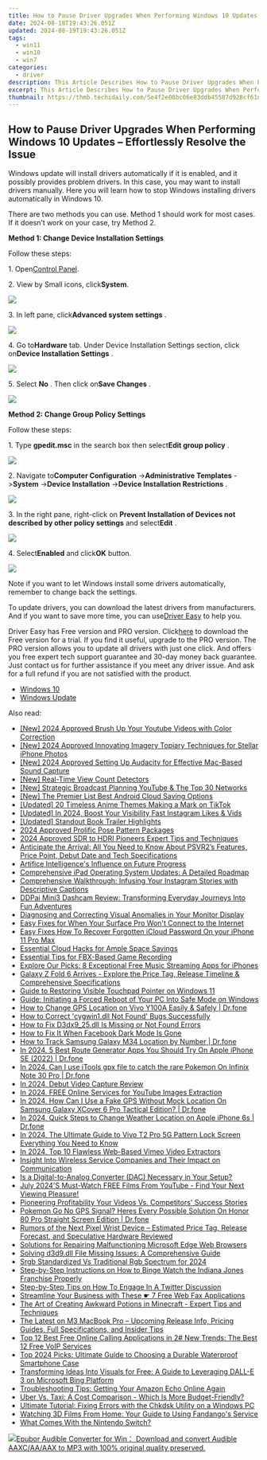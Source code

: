 ```yaml
---
title: How to Pause Driver Upgrades When Performing Windows 10 Updates – Effortlessly Resolve the Issue
date: 2024-08-18T19:43:26.051Z
updated: 2024-08-19T19:43:26.051Z
tags:
  - win11
  - win10
  - win7
categories:
  - driver
description: This Article Describes How to Pause Driver Upgrades When Performing Windows 10 Updates – Effortlessly Resolve the Issue
excerpt: This Article Describes How to Pause Driver Upgrades When Performing Windows 10 Updates – Effortlessly Resolve the Issue
thumbnail: https://thmb.techidaily.com/5e4f2e08bc06e83ddb45587d928cf61d9245bd50e484b6c6cc6059c7ac856aae.jpg
---
```


## How to Pause Driver Upgrades When Performing Windows 10 Updates – Effortlessly Resolve the Issue

Windows update will install drivers automatically if it is enabled, and it possibly provides problem drivers. In this case, you may want to install drivers manually. Here you will learn how to stop Windows installing drivers automatically in Windows 10.
  
There are two methods you can use. Method 1 should work for most cases. If it doesn’t work on your case, try Method 2.  
  
**Method 1: Change Device Installation Settings**
  
Follow these steps:  
  
1\. Open[Control Panel](https://tools.techidaily.com/drivereasy/download/).  
  
2\. View by Small icons, click**System**.  
  
![](https://images.drivereasy.com/wp-content/uploads/2017/02/img_58a405dc4976b.jpg)
  
 3\. In left pane, click**Advanced system settings** .  

![](https://images.drivereasy.com/wp-content/uploads/2017/02/img_58a4063ee9507.jpg)
  
 4\. Go to**Hardware** tab. Under Device Installation Settings section, click on**Device Installation Settings** .  

![](https://images.drivereasy.com/wp-content/uploads/2017/02/img_58a406ad10220.jpg)
  
 5\. Select **No** . Then click on**Save Changes** .  

![](https://images.drivereasy.com/wp-content/uploads/2017/02/img_58a407564ae1f.jpg)
  
**Method 2: Change Group Policy Settings**
  
 Follow these steps:  
  
 1\. Type **gpedit.msc**  in the search box then select**Edit group policy** .  

![](https://images.drivereasy.com/wp-content/uploads/2017/02/img_58a4087dcb43d.png)

 2\. Navigate to**Computer Configuration** \->**Administrative Templates** \->**System** \->**Device Installation** \->**Device Installation Restrictions** .  

![](https://images.drivereasy.com/wp-content/uploads/2017/02/img_58a40a849b6cb.jpg)
  
 3\. In the right pane, right-click on   **Prevent Installation of Devices not described by other policy settings**  and select**Edit** .  

![](https://images.drivereasy.com/wp-content/uploads/2017/02/img_58a40c5270f44.jpg)
  
 4\. Select**Enabled** and click**OK** button.  

![](https://images.drivereasy.com/wp-content/uploads/2017/02/img_58a40cd4ceadd.jpg)
  
 Note if you want to let Windows install some drivers automatically, remember to change back the settings.
  
 To update drivers, you can download the latest drivers from manufacturers. And if you want to save more time, you can use[Driver Easy](https://tools.techidaily.com/drivereasy/download/) to help you.  
  
 Driver Easy has Free version and PRO version. Click[here](https://tools.techidaily.com/drivereasy/download/) to download the Free version for a trial. If you find it useful, upgrade to the PRO version. The PRO version allows you to update all drivers with just one click. And offers you free expert tech support guarantee and 30-day money back guarantee. Just contact us for further assistance if you meet any driver issue. And ask for a full refund if you are not satisfied with the product.

* [Windows 10](https://tools.techidaily.com/drivereasy/download/)
* [Windows Update](https://tools.techidaily.com/drivereasy/download/)

<ins class="adsbygoogle"
     style="display:block"
     data-ad-format="autorelaxed"
     data-ad-client="ca-pub-7571918770474297"
     data-ad-slot="1223367746"></ins>



<ins class="adsbygoogle"
     style="display:block"
     data-ad-client="ca-pub-7571918770474297"
     data-ad-slot="8358498916"
     data-ad-format="auto"
     data-full-width-responsive="true"></ins>

<span class="atpl-alsoreadstyle">Also read:</span>
<div><ul>
<li><a href="https://facebook-video-footage.techidaily.com/new-2024-approved-brush-up-your-youtube-videos-with-color-correction/"><u>[New] 2024 Approved  Brush Up Your Youtube Videos with Color Correction</u></a></li>
<li><a href="https://fox-hovers.techidaily.com/new-2024-approved-innovating-imagery-topiary-techniques-for-stellar-iphone-photos/"><u>[New] 2024 Approved  Innovating Imagery  Topiary Techniques for Stellar iPhone Photos</u></a></li>
<li><a href="https://video-capture.techidaily.com/new-2024-approved-setting-up-audacity-for-effective-mac-based-sound-capture/"><u>[New] 2024 Approved  Setting Up Audacity for Effective Mac-Based Sound Capture</u></a></li>
<li><a href="https://youtube-docs.techidaily.com/eal-time-view-count-detectors/"><u>[New] Real-Time View Count Detectors</u></a></li>
<li><a href="https://youtube-stream.techidaily.com/new-strategic-broadcast-planning-youtube-and-the-top-30-networks/"><u>[New] Strategic Broadcast Planning  YouTube & The Top 30 Networks</u></a></li>
<li><a href="https://some-skills.techidaily.com/new-the-premier-list-best-android-cloud-saving-options/"><u>[New] The Premier List  Best Android Cloud Saving Options</u></a></li>
<li><a href="https://tiktok-clips.techidaily.com/updated-20-timeless-anime-themes-making-a-mark-on-tiktok/"><u>[Updated] 20 Timeless Anime Themes Making a Mark on TikTok</u></a></li>
<li><a href="https://instagram-video-recordings.techidaily.com/updated-in-2024-boost-your-visibility-fast-instagram-likes-and-vids/"><u>[Updated] In 2024, Boost Your Visibility Fast  Instagram Likes & Vids</u></a></li>
<li><a href="https://extra-skills.techidaily.com/updated-standout-book-trailer-highlights/"><u>[Updated] Standout Book Trailer Highlights</u></a></li>
<li><a href="https://extra-skills.techidaily.com/2024-approved-prolific-pose-pattern-packages/"><u>2024 Approved  Prolific Pose Pattern Packages</u></a></li>
<li><a href="https://fox-access.techidaily.com/2024-approved-sdr-to-hdri-pioneers-expert-tips-and-techniques/"><u>2024 Approved  SDR to HDRI Pioneers  Expert Tips and Techniques</u></a></li>
<li><a href="https://technical-tips.techidaily.com/anticipate-the-arrival-all-you-need-to-know-about-psvr2s-features-price-point-debut-date-and-tech-specifications/"><u>Anticipate the Arrival: All You Need to Know About PSVR2’s Features, Price Point, Debut Date and Tech Specifications</u></a></li>
<li><a href="https://technical-tips.techidaily.com/artifice-intelligences-influence-on-future-progress/"><u>Artifice Intelligence's Influence on Future Progress</u></a></li>
<li><a href="https://technical-tips.techidaily.com/comprehensive-ipad-operating-system-updates-a-detailed-roadmap/"><u>Comprehensive iPad Operating System Updates: A Detailed Roadmap</u></a></li>
<li><a href="https://technical-tips.techidaily.com/comprehensive-walkthrough-infusing-your-instagram-stories-with-descriptive-captions/"><u>Comprehensive Walkthrough: Infusing Your Instagram Stories with Descriptive Captions</u></a></li>
<li><a href="https://buynow-tips.techidaily.com/ddpai-mini3-dashcam-review-transforming-everyday-journeys-into-fun-adventures/"><u>DDPai Mini3 Dashcam Review: Transforming Everyday Journeys Into Fun Adventures</u></a></li>
<li><a href="https://technical-tips.techidaily.com/diagnosing-and-correcting-visual-anomalies-in-your-monitor-display/"><u>Diagnosing and Correcting Visual Anomalies in Your Monitor Display</u></a></li>
<li><a href="https://technical-tips.techidaily.com/easy-fixes-for-when-your-surface-pro-wont-connect-to-the-internet/"><u>Easy Fixes for When Your Surface Pro Won't Connect to the Internet</u></a></li>
<li><a href="https://activate-lock.techidaily.com/easy-fixes-how-to-recover-forgotten-icloud-password-on-your-iphone-11-pro-max-by-drfone-ios/"><u>Easy Fixes How To Recover Forgotten iCloud Password On your iPhone 11 Pro Max</u></a></li>
<li><a href="https://extra-lessons.techidaily.com/essential-cloud-hacks-for-ample-space-savings/"><u>Essential Cloud Hacks for Ample Space Savings</u></a></li>
<li><a href="https://remote-screen-capture.techidaily.com/essential-tips-for-fbx-based-game-recording/"><u>Essential Tips for FBX-Based Game Recording</u></a></li>
<li><a href="https://technical-tips.techidaily.com/explore-our-picks-8-exceptional-free-music-streaming-apps-for-iphones/"><u>Explore Our Picks: 8 Exceptional Free Music Streaming Apps for iPhones</u></a></li>
<li><a href="https://technical-tips.techidaily.com/galaxy-z-fold-6-arrives-explore-the-price-tag-release-timeline-and-comprehensive-specifications/"><u>Galaxy Z Fold 6 Arrives - Explore the Price Tag, Release Timeline & Comprehensive Specifications</u></a></li>
<li><a href="https://common-error.techidaily.com/guide-to-restoring-visible-touchpad-pointer-on-windows-11/"><u>Guide to Restoring Visible Touchpad Pointer on Windows 11</u></a></li>
<li><a href="https://technical-tips.techidaily.com/guide-initiating-a-forced-reboot-of-your-pc-into-safe-mode-on-windows/"><u>Guide: Initiating a Forced Reboot of Your PC Into Safe Mode on Windows</u></a></li>
<li><a href="https://location-social.techidaily.com/how-to-change-gps-location-on-vivo-y100a-easily-and-safely-drfone-by-drfone-virtual-android/"><u>How to Change GPS Location on Vivo Y100A Easily & Safely | Dr.fone</u></a></li>
<li><a href="https://technical-tips.techidaily.com/how-to-correct-cygwin1dll-not-found-bugs-successfully/"><u>How to Correct 'cygwin1.dll Not Found' Bugs Successfully</u></a></li>
<li><a href="https://technical-tips.techidaily.com/how-to-fix-d3dx925dll-is-missing-or-not-found-errors/"><u>How to Fix D3dx9_25.dll Is Missing or Not Found Errors</u></a></li>
<li><a href="https://technical-tips.techidaily.com/how-to-fix-it-when-facebook-dark-mode-is-gone/"><u>How to Fix It When Facebook Dark Mode Is Gone</u></a></li>
<li><a href="https://android-location-track.techidaily.com/how-to-track-samsung-galaxy-m34-location-by-number-drfone-by-drfone-virtual-android/"><u>How to Track Samsung Galaxy M34 Location by Number | Dr.fone</u></a></li>
<li><a href="https://fake-location.techidaily.com/in-2024-5-best-route-generator-apps-you-should-try-on-apple-iphone-se-2022-drfone-by-drfone-virtual-ios/"><u>In 2024, 5 Best Route Generator Apps You Should Try On Apple iPhone SE (2022) | Dr.fone</u></a></li>
<li><a href="https://android-pokemon-go.techidaily.com/in-2024-can-i-use-itools-gpx-file-to-catch-the-rare-pokemon-on-infinix-note-30-pro-drfone-by-drfone-virtual-android/"><u>In 2024, Can I use iTools gpx file to catch the rare Pokemon On Infinix Note 30 Pro | Dr.fone</u></a></li>
<li><a href="https://desktop-recording.techidaily.com/in-2024-debut-video-capture-review/"><u>In 2024, Debut Video Capture Review</u></a></li>
<li><a href="https://youtube-lab.techidaily.com/24-free-online-services-for-youtube-images-extraction/"><u>In 2024, FREE Online Services for YouTube Images Extraction</u></a></li>
<li><a href="https://review-topics.techidaily.com/in-2024-how-can-i-use-a-fake-gps-without-mock-location-on-samsung-galaxy-xcover-6-pro-tactical-edition-drfone-by-drfone-virtual-android/"><u>In 2024, How Can I Use a Fake GPS Without Mock Location On Samsung Galaxy XCover 6 Pro Tactical Edition? | Dr.fone</u></a></li>
<li><a href="https://iphone-location.techidaily.com/in-2024-quick-steps-to-change-weather-location-on-apple-iphone-6s-drfone-by-drfone-virtual-ios/"><u>In 2024, Quick Steps to Change Weather Location on Apple iPhone 6s | Dr.fone</u></a></li>
<li><a href="https://android-unlock.techidaily.com/in-2024-the-ultimate-guide-to-vivo-t2-pro-5g-pattern-lock-screen-everything-you-need-to-know-by-drfone-android/"><u>In 2024, The Ultimate Guide to Vivo T2 Pro 5G Pattern Lock Screen Everything You Need to Know</u></a></li>
<li><a href="https://vimeo-videos.techidaily.com/in-2024-top-10-flawless-web-based-vimeo-video-extractors/"><u>In 2024, Top 10 Flawless Web-Based Vimeo Video Extractors</u></a></li>
<li><a href="https://technical-tips.techidaily.com/insight-into-wireless-service-companies-and-their-impact-on-communication/"><u>Insight Into Wireless Service Companies and Their Impact on Communication</u></a></li>
<li><a href="https://technical-tips.techidaily.com/is-a-digital-to-analog-converter-dac-necessary-in-your-setup/"><u>Is a Digital-to-Analog Converter (DAC) Necessary in Your Setup?</u></a></li>
<li><a href="https://technical-tips.techidaily.com/july-2024s-must-watch-free-films-from-youtube-find-your-next-viewing-pleasure/"><u>July 2024'S Must-Watch FREE Films From YouTube - Find Your Next Viewing Pleasure!</u></a></li>
<li><a href="https://youtube-clips.techidaily.com/pioneering-profitability-your-videos-vs-competitors-success-stories/"><u>Pioneering Profitability  Your Videos Vs. Competitors' Success Stories</u></a></li>
<li><a href="https://pokemon-go-android.techidaily.com/pokemon-go-no-gps-signal-heres-every-possible-solution-on-honor-80-pro-straight-screen-edition-drfone-by-drfone-virtual-android/"><u>Pokemon Go No GPS Signal? Heres Every Possible Solution On Honor 80 Pro Straight Screen Edition | Dr.fone</u></a></li>
<li><a href="https://technical-tips.techidaily.com/rumors-of-the-next-pixel-wrist-device-estimated-price-tag-release-forecast-and-speculative-hardware-reviewed/"><u>Rumors of the Next Pixel Wrist Device – Estimated Price Tag, Release Forecast, and Speculative Hardware Reviewed</u></a></li>
<li><a href="https://technical-tips.techidaily.com/solutions-for-repairing-malfunctioning-microsoft-edge-web-browsers/"><u>Solutions for Repairing Malfunctioning Microsoft Edge Web Browsers</u></a></li>
<li><a href="https://technical-tips.techidaily.com/solving-d3d9dll-file-missing-issues-a-comprehensive-guide/"><u>Solving d3d9.dll File Missing Issues: A Comprehensive Guide</u></a></li>
<li><a href="https://extra-guidance.techidaily.com/srgb-standardized-vs-traditional-rgb-spectrum-for-2024/"><u>Srgb Standardized Vs Traditional Rgb Spectrum for 2024</u></a></li>
<li><a href="https://technical-tips.techidaily.com/step-by-step-instructions-on-how-to-binge-watch-the-indiana-jones-franchise-properly/"><u>Step-by-Step Instructions on How to Binge Watch the Indiana Jones Franchise Properly</u></a></li>
<li><a href="https://technical-tips.techidaily.com/step-by-step-tips-on-how-to-engage-in-a-twitter-discussion/"><u>Step-by-Step Tips on How To Engage In A Twitter Discussion</u></a></li>
<li><a href="https://technical-tips.techidaily.com/streamline-your-business-with-these-7-free-web-fax-applications/"><u>Streamline Your Business with These ☛ 7 Free Web Fax Applications</u></a></li>
<li><a href="https://technical-tips.techidaily.com/the-art-of-creating-awkward-potions-in-minecraft-expert-tips-and-techniques/"><u>The Art of Creating Awkward Potions in Minecraft - Expert Tips and Techniques</u></a></li>
<li><a href="https://technical-tips.techidaily.com/the-latest-on-m3-macbook-pro-upcoming-release-info-pricing-guides-full-specifications-and-insider-tips/"><u>The Latest on M3 MacBook Pro – Upcoming Release Info, Pricing Guides, Full Specifications, and Insider Tips</u></a></li>
<li><a href="https://technical-tips.techidaily.com/top-12-best-free-online-calling-applications-in-2-new-trends-the-best-12-free-voip-services/"><u>Top 12 Best Free Online Calling Applications in 2# New Trends: The Best 12 Free VoIP Services</u></a></li>
<li><a href="https://technical-tips.techidaily.com/top-2024-picks-ultimate-guide-to-choosing-a-durable-waterproof-smartphone-case/"><u>Top 2024 Picks: Ultimate Guide to Choosing a Durable Waterproof Smartphone Case</u></a></li>
<li><a href="https://tech-revival.techidaily.com/transforming-ideas-into-visuals-for-free-a-guide-to-leveraging-dall-e-3-on-microsoft-bing-platform/"><u>Transforming Ideas Into Visuals for Free: A Guide to Leveraging DALL-E 3 on Microsoft Bing Platform</u></a></li>
<li><a href="https://technical-tips.techidaily.com/troubleshooting-tips-getting-your-amazon-echo-online-again/"><u>Troubleshooting Tips: Getting Your Amazon Echo Online Again</u></a></li>
<li><a href="https://technical-tips.techidaily.com/uber-vs-taxi-a-cost-comparison-which-is-more-budget-friendly/"><u>Uber Vs. Taxi: A Cost Comparison - Which Is More Budget-Friendly?</u></a></li>
<li><a href="https://technical-tips.techidaily.com/ultimate-tutorial-fixing-errors-with-the-chkdsk-utility-on-a-windows-pc/"><u>Ultimate Tutorial: Fixing Errors with the Chkdsk Utility on a Windows PC</u></a></li>
<li><a href="https://technical-tips.techidaily.com/watching-3d-films-from-home-your-guide-to-using-fandangos-service/"><u>Watching 3D Films From Home: Your Guide to Using Fandango's Service</u></a></li>
<li><a href="https://technical-tips.techidaily.com/what-comes-with-the-nintendo-switch/"><u>What Comes With the Nintendo Switch?</u></a></li>
</ul></div>

<!-- affiliate ads begin -->
<a href="https://secure.2checkout.com/order/checkout.php?PRODS=4708689&QTY=1&AFFILIATE=108875&CART=1"><img src="https://www.epubor.com/images/uppic/audible-converter-interface.png" border="0">Epubor Audible Converter for Win： Download and convert Audible AAXC/AA/AAX to MP3 with 100% original quality preserved.</a>
<!-- affiliate ads end -->
